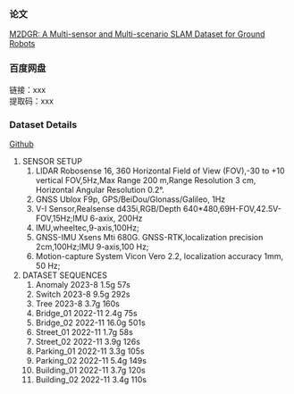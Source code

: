 ### 论文
[M2DGR: A Multi-sensor and Multi-scenario SLAM Dataset for Ground Robots](https://arxiv.org/abs/2112.13659)

### 百度网盘
链接：xxx  
提取码：xxx  

### Dataset Details
[Github](https://github.com/SJTU-ViSYS/M2DGR-plus)
1. SENSOR SETUP
    1) LIDAR Robosense 16, 360 Horizontal Field of View (FOV),-30 to +10 vertical FOV,5Hz,Max Range 200 m,Range Resolution 3 cm, Horizontal Angular Resolution 0.2°.
    2) GNSS Ublox F9p, GPS/BeiDou/Glonass/Galileo, 1Hz
    3) V-I Sensor,Realsense d435i,RGB/Depth 640*480,69H-FOV,42.5V-FOV,15Hz;IMU 6-axix, 200Hz
    4) IMU,wheeltec,9-axis,100Hz;
    5) GNSS-IMU Xsens Mti 680G. GNSS-RTK,localization precision 2cm,100Hz;IMU 9-axis,100 Hz;
    6) Motion-capture System Vicon Vero 2.2, localization accuracy 1mm, 50 Hz;
2. DATASET SEQUENCES
    1) Anomaly	2023-8	1.5g	57s
    2) Switch	2023-8	9.5g	292s
    3) Tree	2023-8	3.7g	160s
    4) Bridge_01	2022-11	2.4g	75s	
    5) Bridge_02	2022-11	16.0g	501s
    6) Street_01	2022-11	1.7g	58s	
    7) Street_02	2022-11	3.9g	126s
    8) Parking_01	2022-11	3.3g	105s
    9) Parking_02	2022-11	5.4g	149s
    10) Building_01	2022-11	3.7g	120s
    11) Building_02	2022-11	3.4g	110s